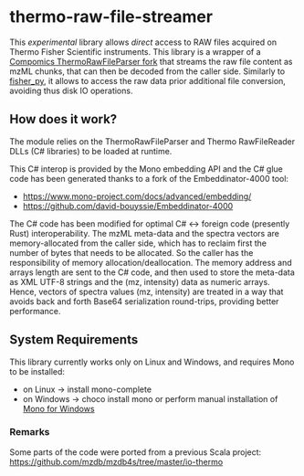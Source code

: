 # thermo-raw-file-streamer

This *experimental* library allows *direct* access to RAW files acquired on Thermo Fisher Scientific instruments.
This library is a wrapper of a [Compomics ThermoRawFileParser fork](https://github.com/david-bouyssie/ThermoRawFileParser) that streams the raw file content as mzML chunks, that can then be decoded from the caller side.
Similarly to [fisher_py](https://raw.githubusercontent.com/ethz-institute-of-microbiology/fisher_py), it allows to access the raw data prior additional file conversion, avoiding thus disk IO operations.

## How does it work?

The module relies on the ThermoRawFileParser and Thermo RawFileReader DLLs (C# libraries) to be loaded at runtime.

This C# interop is provided by the Mono embedding API and the C# glue code has been generated thanks to a fork of the Embeddinator-4000 tool:
* https://www.mono-project.com/docs/advanced/embedding/
* https://github.com/david-bouyssie/Embeddinator-4000

The C# code has been modified for optimal C# <-> foreign code (presently Rust) interoperability.
The mzML meta-data and the spectra vectors are memory-allocated from the caller side, which has to reclaim first
the number of bytes that needs to be allocated. So the caller has the responsibility of memory allocation/deallocation.
The memory address and arrays length are sent to the C# code, and then used to store the meta-data as XML UTF-8 strings and the (mz, intensity) data as numeric arrays.
Hence, vectors of spectra values (mz, intensity) are treated in a way that avoids back and forth Base64 serialization round-trips, providing better performance.

## System Requirements
This library currently works only on Linux and Windows, and requires Mono to be installed:
* on Linux -> install mono-complete
* on Windows -> choco install mono or perform manual installation of [Mono for Windows](https://www.mono-project.com/download/stable/#download-win)



### Remarks
Some parts of the code were ported from a previous Scala project:
https://github.com/mzdb/mzdb4s/tree/master/io-thermo

